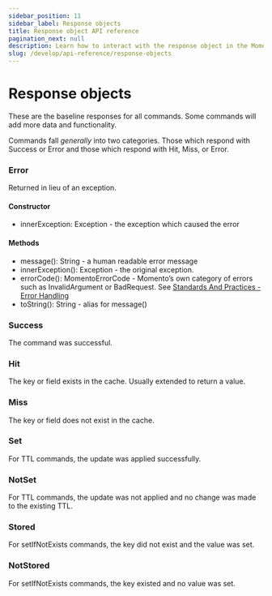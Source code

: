 ```yaml
---
sidebar_position: 11
sidebar_label: Response objects
title: Response object API reference
pagination_next: null
description: Learn how to interact with the response object in the Momento API.
slug: /develop/api-reference/response-objects
---
```


# Response objects

These are the baseline responses for all commands. Some commands will add more data and functionality.

Commands fall *generally* into two categories. Those which respond with Success or Error and those which respond with Hit, Miss, or Error.

### Error

Returned in lieu of an exception.

#### Constructor

- innerException: Exception - the exception which caused the error

#### Methods

- message(): String - a human readable error message
- innerException(): Exception - the original exception.
- errorCode(): MomentoErrorCode - Momento’s own category of errors such as InvalidArgument or BadRequest. See [Standards And Practices - Error Handling](https://github.com/momentohq/standards-and-practices/blob/main/docs/client-specifications/error-handling.md)
- toString(): String - alias for message()

### Success

The command was successful.

### Hit

The key or field exists in the cache. Usually extended to return a value.

### Miss

The key or field does not exist in the cache.

### Set

For TTL commands, the update was applied successfully.

### NotSet

For TTL commands, the update was not applied and no change was made to the existing TTL.

### Stored

For setIfNotExists commands, the key did not exist and the value was set.

### NotStored

For setIfNotExists commands, the key existed and no value was set.
